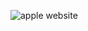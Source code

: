 ![apple website](https://github.com/harshsawant1121/Data-Science/assets/123532332/5187a43f-af4f-4254-8a2d-62bf0cb542c8)
